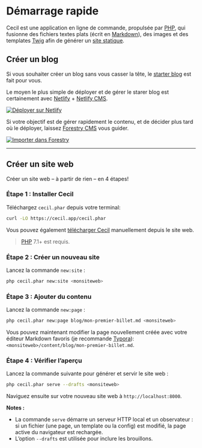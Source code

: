 <!--
title: Démarrage rapide
description: "Créez un nouveau site et prévisualiser le localement."
date: 2021-11-03
updated: 2021-11-19
slug: demarrage-rapide
menu: home
-->

# Démarrage rapide

Cecil est une application en ligne de commande, propulsée par [PHP](https://www.php.net), qui fusionne des fichiers textes plats (écrit en [Markdown](https://daringfireball.net/projects/markdown/)), des images et des templates [Twig](https://twig.symfony.com/) afin de générer un [site statique](https://fr.wikipedia.org/wiki/Site_web_statique).

## Créer un blog

Si vous souhaiter créer un blog sans vous casser la tête, le [starter blog](https://github.com/Cecilapp/the-butler#readme) est fait pour vous.

Le moyen le plus simple de déployer et de gérer le starer blog est certainement avec [Netlify](https://www.netlify.com) + [Netlify CMS](https://www.netlifycms.org).

[![Déployer sur Netlify](https://www.netlify.com/img/deploy/button.svg)](https://cecil.app/hosting/netlify/deploy/ "Déployer sur Netlify")

Si votre objectif est de gérer rapidement le contenu, et de décider plus tard où le déployer, laissez [Forestry CMS](https://forestry.io) vous guider.

[![Importer dans Forestry](https://assets.forestry.io/import-to-forestryK.svg)](https://cecil.app/cms/forestry/import/ "Importer dans Forestry")

----

## Créer un site web

Créer un site web – à partir de rien – en 4 étapes!

### Étape 1 : Installer Cecil

Téléchargez `cecil.phar` depuis votre terminal:

```bash
curl -LO https://cecil.app/cecil.phar
```

Vous pouvez également [télécharger Cecil](https://cecil.app/download/) manuellement depuis le site web.

> [PHP](http://php.net/manual/fr/install.php) 7.1+ est requis.

### Étape 2 : Créer un nouveau site

Lancez la commande `new:site` :

```bash
php cecil.phar new:site <monsiteweb>
```

### Étape 3 : Ajouter du contenu

Lancez la commande `new:page` :

```bash
php cecil.phar new:page blog/mon-premier-billet.md <monsiteweb>
```

Vous pouvez maintenant modifier la page nouvellement créée avec votre éditeur Markdown favoris (je recommande [Typora](https://www.typora.io)): `<monsiteweb>/content/blog/mon-premier-billet.md`.

### Étape 4 : Vérifier l’aperçu

Lancez la commande suivante pour générer et servir le site web :

```bash
php cecil.phar serve --drafts <monsiteweb>
```

Naviguez ensuite sur votre nouveau site web à `http://localhost:8000`.

**Notes :**

- La commande `serve` démarre un serveur HTTP local et un observateur : si un fichier (une page, un template ou la config) est modifié, la page active du navigateur est rechargée.
- L’option `--drafts` est utilisée pour inclure les brouillons.
